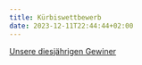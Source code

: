 ```yaml
---
title: Kürbiswettbewerb
date: 2023-12-11T22:44:44+02:00
---
```

[Unsere diesjährigen Gewiner](/Kurbiswettbewerb.png)


